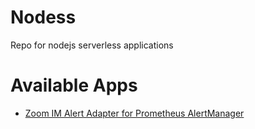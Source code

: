 # Nodess
Repo for nodejs serverless applications

# Available Apps
- [Zoom IM Alert Adapter for Prometheus AlertManager](https://github.com/Code2Life/nodess-apps/tree/master/src/zoom-alert-2.0)
